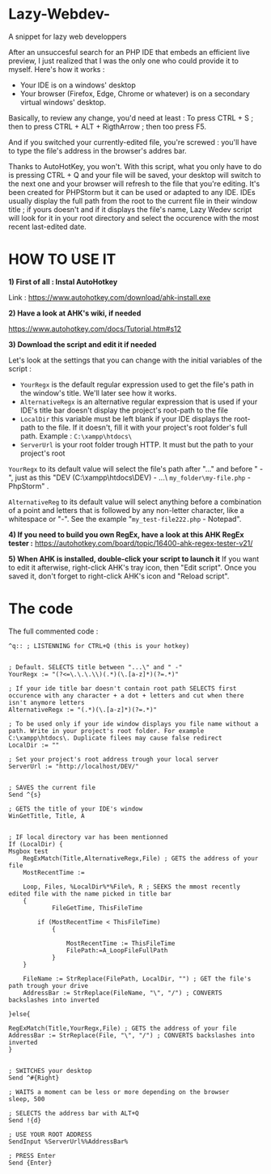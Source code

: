 # Lazy-Webdev-
A snippet for lazy web developpers

After an unsuccesful search for an PHP IDE that embeds an efficient live preview, I just realized that I was the only one who could provide it to myself. Here's how it works :
- Your IDE is on a windows' desktop
- Your browser (Firefox, Edge, Chrome or whatever) is on a secondary virtual windows' desktop.

Basically, to review any change, you'd need at least : To press CTRL + S ; then to press CTRL + ALT + RigthArrow ; then too press F5.

And if you switched your currently-edited file, you're screwed : you'll have to type the file's address in the browser's addres bar.

Thanks to AutoHotKey, you won't. With this script, what you only have to do is pressing CTRL + Q and your file will be saved, your desktop will switch to the next one and your browser will refresh to the file that you're editing. It's been created for PHPStorm but it can be used or adapted to any IDE. IDEs usually display the full path from the root to the current file in their window title ; if yours doesn't and if it displays the file's name, Lazy Wedev script will look for it in your root directory and select the occurence with the most recent last-edited date.


# HOW TO USE IT

**1) First of all : Instal AutoHotkey**

Link : https://www.autohotkey.com/download/ahk-install.exe

**2) Have a look at AHK's wiki, if needed**

https://www.autohotkey.com/docs/Tutorial.htm#s12

**3) Download the script and edit it if needed**

Let's look at the settings that you can change with the initial variables of the script :

- `YourRegx` is the default regular expression used to get the file's path in the window's title. We'll later see how it works.
- `AlternativeRegx` is an alternative regular expression that is used if your IDE's title bar doesn't display the project's root-path to the file
- `LocalDir` this variable must be left blank if your IDE displays the root-path to the file. If it doesn't, fill it with your project's root folder's full path. Example : `C:\xampp\htdocs\`
- `ServerUrl` is your root folder trough HTTP. It must but the path to your project's root

`YourRegx` to its default value will select the file's path after "...\" and before " -", just as this "DEV (C:\xampp\htdocs\DEV\) - ...\ `my_folder\my-file.php` - PhpStorm" .

`AlternativeReg` to its default value will select anything before a combination of a point and letters that is followed by any non-letter character, like a whitespace or "-". See the example "`my_test-file222.php` - Notepad".

**4) If you need to build you own RegEx, have a look at this AHK RegEx tester :**
https://autohotkey.com/board/topic/16400-ahk-regex-tester-v21/

**5) When AHK is installed, double-click your script to launch it**
If you want to edit it afterwise, right-click AHK's tray icon, then "Edit script". Once you saved it, don't forget to right-click AHK's icon and "Reload script".

# The code
The full commented code :
```
^q:: ; LISTENNING for CTRL+Q (this is your hotkey)


; Default. SELECTS title between "...\" and " -" 
YourRegx := "(?<=\.\.\.\\)(.*)(\.[a-z]*)(?=.*)"

; If your ide title bar doesn't contain root path SELECTS first occurence with any character + a dot + letters and cut when there isn't anymore letters
AlternativeRegx := "(.*)(\.[a-z]*)(?=.*)" 

; To be used only if your ide window displays you file name without a path. Write in your project's root folder. For example C:\xampp\htdocs\. Duplicate filees may cause false redirect
LocalDir := ""

; Set your project's root address trough your local server
ServerUrl := "http://localhost/DEV/" 


; SAVES the current file
Send ^{s}

; GETS the title of your IDE's window
WinGetTitle, Title, A 


; IF local directory var has been mentionned
If (LocalDir) {
Msgbox test
	RegExMatch(Title,AlternativeRegx,File) ; GETS the address of your file
	MostRecentTime :=

	Loop, Files, %LocalDir%*%File%, R ; SEEKS the mmost recently edited file with the name picked in title bar
	{
    		FileGetTime, ThisFileTime

   		if (MostRecentTime < ThisFileTime)
    		{

        		MostRecentTime := ThisFileTime
        		FilePath:=A_LoopFileFullPath
    		}
	}

	FileName := StrReplace(FilePath, LocalDir, "") ; GET the file's path trough your drive
	AddressBar := StrReplace(FileName, "\", "/") ; CONVERTS backslashes into inverted

}else{

RegExMatch(Title,YourRegx,File) ; GETS the address of your file
AddressBar := StrReplace(File, "\", "/") ; CONVERTS backslashes into inverted
}


; SWITCHES your desktop
Send ^#{Right} 

; WAITS a moment can be less or more depending on the browser
sleep, 500

; SELECTS the address bar with ALT+Q
Send !{d}

; USE YOUR ROOT ADDRESS
SendInput %ServerUrl%%AddressBar%

; PRESS Enter
Send {Enter}
```
